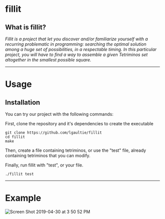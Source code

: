 fillit
===

## What is fillit?
*Fillit is a project that let you discover and/or familiarize yourself with a recurring problematic in programming: searching the optimal solution among a huge set of possibilities, in a respectable timing. In this particular project, you will have to find a way to assemble a given Tetriminos set altogether in the smallest possible square.*

---

Usage
===
## Installation

You can try our project with the following commands:

First, clone the repository and it's dependencies to create the executable

```shell
git clone https://github.com/lgaultie/fillit
cd fillit
make
```
Then, create a file containing tetriminos, or use the "test" file, already containing tetriminos that you can modify.

Finally, run fillit with "test", or your file.

```shell
./fillit test
```

---
Example
===

![Screen Shot 2019-04-30 at 3 50 52 PM](https://user-images.githubusercontent.com/45974214/56966711-fcde4100-6b5f-11e9-9fd7-b0701f10dd07.png)

